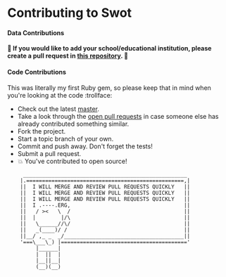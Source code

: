 # Contributing to Swot

#### Data Contributions

**🚨 If you would like to add your school/educational institution, please create a pull request in [this repository](https://github.com/JetBrains/swot). 🚨**

#### Code Contributions

This was literally my first Ruby gem, so please keep that in mind when you're looking at the code :trollface:

* Check out the latest [master](https://github.com/leereilly/swot/tree/master).
* Take a look through the [open pull requests](https://github.com/leereilly/swot/issues) in case someone else has already contributed something similar.
* Fork the project.
* Start a topic branch of your own.
* Commit and push away. Don't forget the tests!
* Submit a pull request.
* :boom: You've contributed to open source!

```
     ____________________________________________________
    |.==================================================,|
    ||  I WILL MERGE AND REVIEW PULL REQUESTS QUICKLY   ||
    ||  I WILL MERGE AND REVIEW PULL REQUESTS QUICKLY   ||
    ||  I WILL MERGE AND REVIEW PULL REQUESTS QUICKLY   ||
    ||  I .----.ERG,                                    ||
    ||   / ><   \  /                                    ||
    ||  |        |/\                                    ||
    ||   \______//\/                                    ||
    ||   _(____)/ /                                     ||
    ||__/ ,_ _  _/______________________________________||
    '===\___\_) |========================================'
         |______|
         |  ||  |
         |__||__|
         (__)(__)
```

